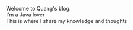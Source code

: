 Welcome to Quang's blog. <br/>
I'm a Java lover<br/>
This is where I share my knowledge and thoughts
